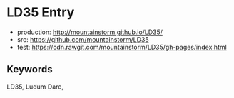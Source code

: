 LD35 Entry
==========

* production: http://mountainstorm.github.io/LD35/
* src: https://github.com/mountainstorm/LD35
* test: https://cdn.rawgit.com/mountainstorm/LD35/gh-pages/index.html





## Keywords ##

LD35, Ludum Dare, 
